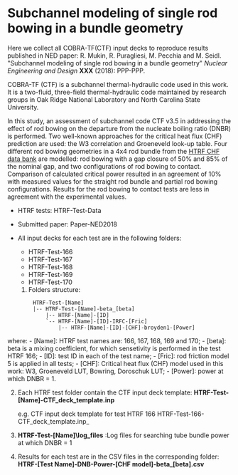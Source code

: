 # Subchannel modeling of single rod bowing in a bundle geometry

Here we collect all COBRA-TF(CTF) input decks to reproduce results published in NED paper: R. Mukin, R. Puragliesi, M. Pecchia and M. Seidl. "Subchannel modeling of single rod bowing in a bundle geometry" _Nuclear Engineering and Design_ **XXX** (2018): PPP-PPP.

COBRA-TF (CTF) is a subchannel thermal-hydraulic code used in this work. It is a two-fluid, three-field thermal-hydraulic code maintained by research groups in Oak Ridge National Laboratory and North Carolina State University.

In this study, an assessment of subchannel code CTF v3.5 in addressing the effect of rod bowing on the departure from the nucleate boiling ratio (DNBR) is performed. Two well-known approaches for the critical heat flux (CHF) prediction are used: the W3 correlation and Groeneveld look-up table. Four different rod bowing geometries in a 4x4 rod bundle from the [HTRF CHF data bank](http://www.epri.com/#/pages/product/NP-2609-V3P1/?lang=en) are modelled: rod bowing with a gap closure of 50% and 85% of the nominal gap, and two configurations of rod bowing to contact. Comparison of calculated critical power resulted in an agreement of 10\% with measured values for the straight rod bundle and partial rod bowing configurations. Results for the rod bowing to contact tests are less in agreement with the experimental values.


- HTRF tests: HTRF-Test-Data

- Submitted paper: Paper-NED2018

- All input decks for each test are in the following folders:
	- HTRF-Test-166
	- HTRF-Test-167
	- HTRF-Test-168
	- HTRF-Test-169
	- HTRF-Test-170



	1. Folders structure:
```
		HTRF-Test-[Name]
		|-- HTRF-Test-[Name]-beta_[beta]
		    |-- HTRF-[Name]-[ID]
			`-- HTRF-[Name]-[ID]-IRFC-[Fric]
			    |-- HTRF-[Name]-[ID]-[CHF]-broyden1-[Power]
```

where:
	- [Name]: HTRF test names are: 166, 167, 168, 169 and 170;
	- [beta]: beta is a mixing coefficient, for which sensetivity is performed in the test HTRF 166;
	- [ID]: test ID in each of the test name;
	- [Fric]: rod friction model 5 is applied in all tests;
	- [CHF]: Critical heat flux (CHF) model used in this work: W3, Groeneveld LUT, Bowring, Doroschuk LUT;
	- [Power]: power at which DNBR = 1.

2. Each HTRF test folder contain the CTF input deck template: **HTRF-Test-[Name]-CTF_deck_template.inp**

	 e.g. CTF input deck template for test HTRF 166 HTRF-Test-166-CTF_deck_template.inp_

3. **HTRF-Test-[Name]\log_files** :Log files for searching tube bundle power at which DNBR = 1

4. Results for each test are in the CSV files in the corresponding folder: **HTRF-[Test Name]-DNB-Power-[CHF model]-beta_[beta].csv**
